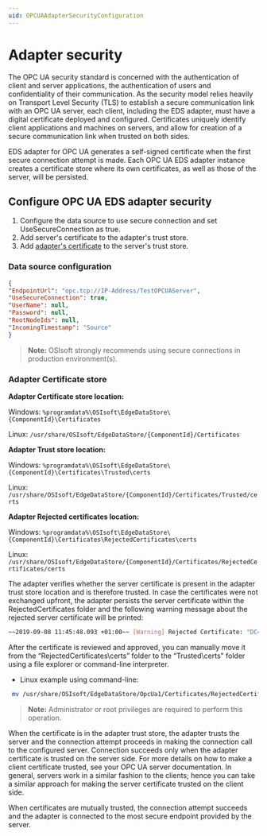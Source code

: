 ```yaml
---
uid: OPCUAAdapterSecurityConfiguration
---
```


# Adapter security

The OPC UA security standard is concerned with the authentication of client and server applications, the authentication of users and confidentiality of their communication. As the security model relies heavily on Transport Level Security (TLS) to establish a secure communication link with an OPC UA server, each client, including the EDS adapter, must have a digital certificate deployed and configured. Certificates uniquely identify client applications and machines on servers, and allow for creation of a secure communication link when trusted on both sides.

EDS adapter for OPC UA generates a self-signed certificate when the first secure connection attempt is made. Each OPC UA EDS adapter instance creates a certificate store where its own certificates, as well as those of the server, will be persisted.

## Configure OPC UA EDS adapter security

1. Configure the data source to use secure connection and set UseSecureConnection as true.
2. Add server's certificate to the adapter's trust store.
3. Add [adapter's certificate](#adapter-certificate-store-location) to the server's trust store.

### Data source configuration

```json
{
"EndpointUrl": "opc.tcp://IP-Address/TestOPCUAServer",
"UseSecureConnection": true,
"UserName": null,
"Password": null,
"RootNodeIds": null,
"IncomingTimestamp": "Source"
}
```

> **Note:** OSIsoft strongly recommends using secure connections in production environment(s).

### Adapter Certificate store

**Adapter Certificate store location:**

Windows: `%programdata%\OSIsoft\EdgeDataStore\{ComponentId}\Certificates`

Linux: `/usr/share/OSIsoft/EdgeDataStore/{ComponentId}/Certificates`

**Adapter Trust store location:**

Windows: `%programdata%\OSIsoft\EdgeDataStore\{ComponentId}\Certificates\Trusted\certs`

Linux: `/usr/share/OSIsoft/EdgeDataStore/{ComponentId}/Certificates/Trusted/certs`

**Adapter Rejected certificates location:**


Windows: `%programdata%\OSIsoft\EdgeDataStore\{ComponentId}\Certificates\RejectedCertificates\certs`

Linux: `/usr/share/OSIsoft/EdgeDataStore/{ComponentId}/Certificates/RejectedCertificates/certs`


The adapter verifies whether the server certificate is present in the adapter trust store location and is therefore trusted. In case the certificates were not exchanged upfront, the adapter persists the server certificate within the RejectedCertificates folder and the following warning message about the rejected server certificate will be printed:

```bash
~~2019-09-08 11:45:48.093 +01:00~~ [Warning] Rejected Certificate: "DC=MyServer.MyDomain.int, O=Prosys OPC, CN=Simulation
```

After the certificate is reviewed and approved, you can manually move it from the “RejectedCertificates\certs” folder to the “Trusted\certs" folder using a file explorer or command-line interpreter.

- Linux example using command-line:

```bash
 mv /usr/share/OSIsoft/EdgeDataStore/OpcUa1/Certificates/RejectedCertificates/certsSimulationServer\ \[F9823DCF607063DBCECCF6F8F39FD2584F46AEBB\].der /usr/share/OSIsoft/EdgeDataStore/OpcUa1/Certificates/Trusted/certs/
```

> **Note:** Administrator or root privileges are required to perform this operation.

When the certificate is in the adapter trust store, the adapter trusts the server and the connection attempt proceeds in making the  connection call to the configured server. Connection succeeds only when the adapter certificate is trusted on the server side. For more details on how to make a client certificate trusted, see your OPC UA server documentation. In general, servers work in a similar fashion to the clients; hence you can take a similar approach for making the server certificate trusted on the client side.

When certificates are mutually trusted, the connection attempt succeeds and the adapter is connected to the most secure endpoint provided by the server.

